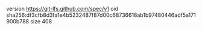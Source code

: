 version https://git-lfs.github.com/spec/v1
oid sha256:df3cfb8d3fa1e4b5232487f87d00c68736618ab1b97480446adf5a171900b788
size 408
